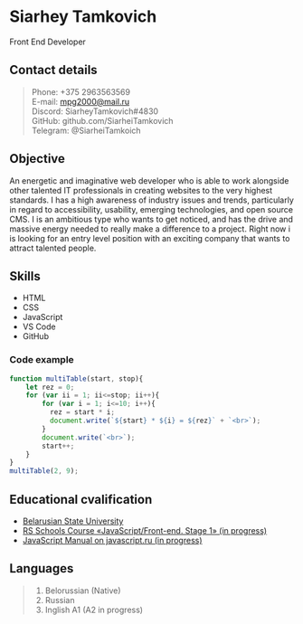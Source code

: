 #  Siarhey Tamkovich 
   Front End Developer

## Contact details
> Phone: +375 2963563569  
> E-mail: mpg2000@mail.ru  
> Discord: SiarheyTamkovich#4830  
> GitHub: github.com/SiarheiTamkovich  
> Telegram: @SiarheiTamkoich  

## Objective

An energetic and imaginative web developer who is able to work alongside other talented IT professionals in creating websites to the very highest standards. I has a high     awareness of industry issues and trends, particularly in regard to accessibility, usability, emerging technologies, and open source CMS. I is an ambitious type who wants to get noticed, and has the drive and massive energy needed to really make a difference to a project. Right now i is looking for an entry level position with an exciting company that wants to attract talented people.
## Skills
- HTML
- CSS
- JavaScript
- VS Code
- GitHub

### Code example
```javascript
function multiTable(start, stop){
    let rez = 0;
    for (var ii = 1; ii<=stop; ii++){
        for (var i = 1; i<=10; i++){
          rez = start * i;
          document.write(`${start} * ${i} = ${rez}` + `<br>`);
        }
        document.write(`<br>`);
        start++;
    }
}
multiTable(2, 9);
```
## Educational cvalification
- [Belarusian State University](https://bsu.by/en/)
- [RS Schools Course «JavaScript/Front-end. Stage 1» (in progress)](https://app.rs.school/) 
- [JavaScript Manual on javascript.ru (in progress)](https://learn.javascript.ru/)

## Languages
> 1. Belorussian (Native)
> 2. Russian
> 3. Inglish A1 (A2 in progress)
